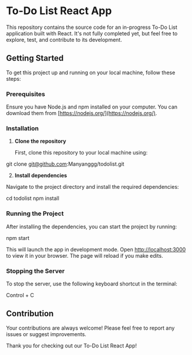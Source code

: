 # To-Do List React App 

This repository contains the source code for an in-progress To-Do List application built with React. It's not fully completed yet, but feel free to explore, test, and contribute to its development.

## Getting Started

To get this project up and running on your local machine, follow these steps:

### Prerequisites

Ensure you have Node.js and npm installed on your computer. You can download them from [https://nodejs.org/](https://nodejs.org/).

### Installation

1. **Clone the repository**

   First, clone this repository to your local machine using:

git clone git@github.com:Manyanggg/todolist.git

2. **Install dependencies**

Navigate to the project directory and install the required dependencies:

cd todolist
npm install

### Running the Project

After installing the dependencies, you can start the project by running:

npm start

This will launch the app in development mode. Open [http://localhost:3000](http://localhost:3000) to view it in your browser. The page will reload if you make edits.

### Stopping the Server

To stop the server, use the following keyboard shortcut in the terminal:

Control + C

## Contribution

Your contributions are always welcome! Please feel free to report any issues or suggest improvements.

Thank you for checking out our To-Do List React App!



